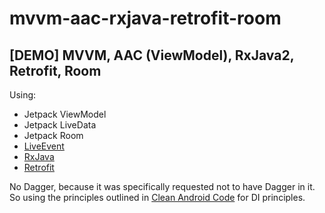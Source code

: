 # mvvm-aac-rxjava-retrofit-room

## [DEMO] MVVM, AAC (ViewModel), RxJava2, Retrofit, Room

Using:

- Jetpack ViewModel
- Jetpack LiveData
- Jetpack Room
- [LiveEvent](https://github.com/Zhuinden/live-event)
- [RxJava](https://github.com/ReactiveX/RxJava/tree/2.x)
- [Retrofit](https://square.github.io/retrofit/)

No Dagger, because it was specifically requested not to have Dagger in it. So using the principles outlined in [Clean Android Code](https://spring.io/blog/2011/08/26/clean-code-in-android-applications) for DI principles.
